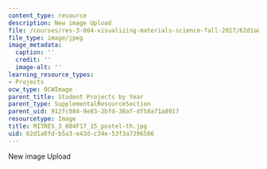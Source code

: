 ```yaml
---
content_type: resource
description: New image Upload
file: /courses/res-3-004-visualizing-materials-science-fall-2017/62d1a8fdb5a3e43dc34e53f3a7396566_MITRES_3_004F17_15_postel-th.jpg
file_type: image/jpeg
image_metadata:
  caption: ''
  credit: ''
  image-alt: ''
learning_resource_types:
- Projects
ocw_type: OCWImage
parent_title: Student Projects by Year
parent_type: SupplementalResourceSection
parent_uid: 912fc084-9e83-2bfd-38af-df58a71a8917
resourcetype: Image
title: MITRES_3_004F17_15_postel-th.jpg
uid: 62d1a8fd-b5a3-e43d-c34e-53f3a7396566
---
```

New image Upload

